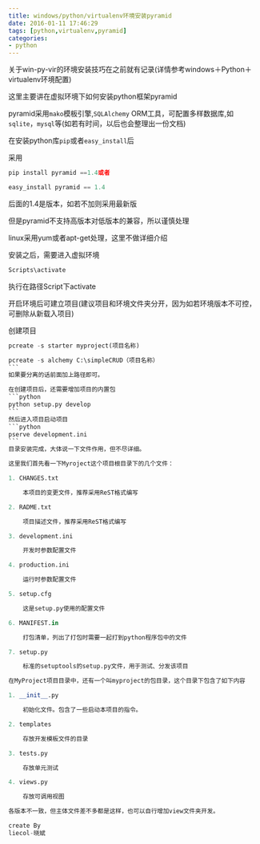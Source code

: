 ```yaml
---
title: windows/python/virtualenv环境安装pyramid
date: 2016-01-11 17:46:29
tags: [python,virtualenv,pyramid]
categories:
- python
---
```


关于win-py-vir的环境安装技巧在之前就有记录(详情参考windows＋Python＋virtualenv环境配置)

这里主要讲在虚拟环境下如何安装python框架pyramid

pyramid采用`mako`模板引擎,`SQLAlchemy` ORM工具，可配置多样数据库,如`sqlite`，`mysql`等(如若有时间，以后也会整理出一份文档)

在安装python库`pip`或者`easy_install`后

采用
```python
pip install pyramid ==1.4或者

easy_install pyramid == 1.4
```
后面的1.4是版本，如若不加则采用最新版

但是pyramid不支持高版本对低版本的兼容，所以谨慎处理
<!--more-->
linux采用yum或者apt-get处理，这里不做详细介绍

安装之后，需要进入虚拟环境
```python
Scripts\activate
```
执行在路径Script下activate

开启环境后可建立项目(建议项目和环境文件夹分开，因为如若环境版本不可控，可删除从新载入项目)

创建项目
````python
pcreate -s starter myproject(项目名称)

pcreate -s alchemy C:\simpleCRUD（项目名称）
```
如果要分离的话前面加上路径即可。

在创建项目后，还需要增加项目的内置包
```python
python setup.py develop
```
然后进入项目启动项目
```python
pserve development.ini
```
目录安装完成，大体说一下文件作用，但不尽详细。

这里我们首先看一下Myroject这个项目根目录下的几个文件：

1. CHANGES.txt

    本项目的变更文件，推荐采用ReST格式编写

2. RADME.txt

    项目描述文件，推荐采用ReST格式编写

3. development.ini

    开发时参数配置文件

4. production.ini

    运行时参数配置文件

5. setup.cfg

    这是setup.py使用的配置文件

6. MANIFEST.in

    打包清单，列出了打包时需要一起打到python程序包中的文件

7. setup.py

    标准的setuptools的setup.py文件，用于测试、分发该项目

在MyProject项目目录中，还有一个叫myproject的包目录，这个目录下包含了如下内容

1. __init__.py

    初始化文件。包含了一些启动本项目的指令。

2. templates

    存放开发模板文件的目录

3. tests.py

    存放单元测试

4. views.py

    存放可调用视图

各版本不一致，但主体文件差不多都是这样，也可以自行增加view文件夹开发。

create By  
liecol-晓斌
